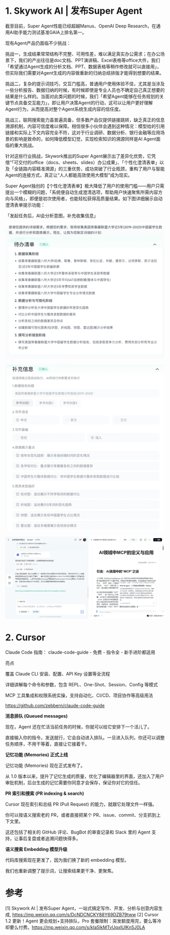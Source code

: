 # 1. Skywork AI | 发布Super Agent

截至目前，Super Agent性能已经超越Manus、OpenAI Deep Research，在通用AI助手能力测试基准GAIA上排名第一。

现有Agent产品仍面临不少挑战：

挑战一，生成结果常常结构不完整、可用性差，难以满足真实办公需求；在办公场景下，我们的产出往往是doc文档、PPT演讲稿、Excel表格等office大件，我们「希望通过Agent生成的分析文档、PPT、数据表格等稍作修改就可以直接用」，但实际我们需要对Agent生成的内容做重新的归纳总结排版才能得到想要的结果。

挑战二，复杂的提示词技巧，交互门槛高，普通用户使用体验不佳，尤其是当涉及一些分析报告、数据归纳的时候，有时候即使是专业人员也不确定自己真正想要的结果是什么样的。当面对此类问题的时候，我们「希望Agent能够在任务规划的关键节点具备交互能力」，即让用户决策Agent的行动，这可以让用户更好理解Agent行为，从而提高对整个Agent系统生成内容的信任度。

挑战三，联网搜索能力虽普遍具备，但多数产品仅提供链接跳转，缺乏真正的信息溯源机制，内容可信度难以保障。相信很多小伙伴会遇到这种情况：模型给的引用链接和实际上下文内容完全不符，这对于行业调研、数据分析、银行金融等应用场景的影响是致命的，如何降低模型幻觉，实现检索知识的溯源同样是AI Agent面临的重大挑战。

针对这些行业挑战，Skywork推出的Super Agent展示出了差异化优势，它凭借“「可交付的office（docs、sheets、slides）办公成果」、「个性化澄清表单」以及「全链路内容精准溯源」的三重优势，成功突破了行业瓶颈，重构了用户与智能Agent的连接方式，真正让“人人都能高效使用大模型”成为现实。

Super Agent独创的【个性化澄清表单】极大降低了用户的使用门槛——用户只需提出一个模糊的问题，「系统便自动生成澄清选项，帮助用户快速聚焦所需内容方向与风格」，即便是初次使用者，也能轻松获得高质量结果。如下图详细展示自动澄清表单提示功能：

「发起任务后，AI会分析意图，补充收集信息」

![](.02_商用平台_images/澄清表单1.png)

![](.02_商用平台_images/澄清表单2.png)

![](.02_商用平台_images/信源追溯.png)

# 2. Cursor

Claude Code 指南： claude-code-guide - 免费 - 指令全 - 新手进阶都适用

亮点

覆盖 Claude CLI 安装、配置、API Key 设置等全流程

详细讲解每个命令和参数，包含 REPL、One-Shot、Session、Config 等模式

MCP 工具集成和权限系统实操，支持自动化、CI/CD、项目协作等高级用法

https://github.com/zebbern/claude-code-guide      


**消息排队 (Queued messages)**

现在，Agent 还在忙活当前任务的时候，你就可以给它安排下一个活儿了。

直接输入你的指令，发送就行，它会自动进入排队。一旦进入队列，你还可以调整任务顺序，不用干等着，直接让它接着干。

**记忆功能 (Memories) 正式上线**

记忆功能 (Memories) 现在正式发布了。

从 1.0 版本以来，提升了记忆生成的质量，优化了编辑器里的界面，还加入了用户审批机制，后台生成的记忆需要你同意才会保存，保证你对它的信任。

**PR 索引和搜索 (PR indexing & search)**

Cursor 现在索引和总结 PR (Pull Request) 的能力，就跟它处理文件一样强。

你可以按语义搜索老的 PR，或者直接把某个 PR、issue、commit、分支抓到上下文里。

这还包括了相关的 GitHub 评论、BugBot 的审查记录和 Slack 里的 Agent 支持，让事后复盘或者追溯问题快得多。

**语义搜索 Embedding 模型升级**

代码库搜索现在更准了，因为我们换了新的 embedding 模型。

我们也重新调整了提示词，让搜索结果更干净、更聚焦。

# 参考

[1] Skywork AI | 发布Super Agent，一站式搞定写作、开发、分析与创意内容生成, https://mp.weixin.qq.com/s/DcNDCNCKY88Y69DZB79tww
[2] Cursor 1.2 更新！Agent 更会规划+支持排队，Pro 套餐限制：突发额度用完，要么等冷却要么付费。https://mp.weixin.qq.com/s/kIa5lkMTvUqxIUlKn5J0LA